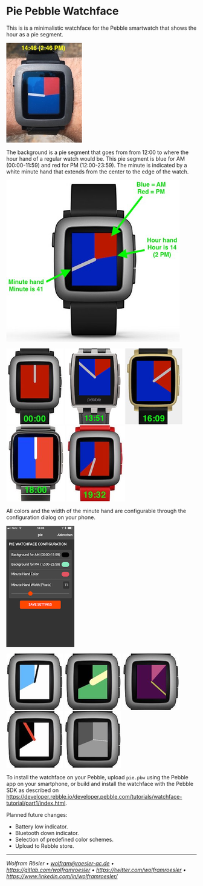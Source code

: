 # Pie Pebble Watchface

This is is a minimalistic watchface for the Pebble smartwatch that shows the hour as a pie segment.

![Photo of actual watch](pics/photo.jpg)

The background is a pie segment that goes from from 12:00 to where the hour hand of a regular watch would be. This pie segment is blue for AM (00:00-11:59) and red for PM (12:00-23:59). The minute is indicated by a white minute hand that extends from the center to the edge of the watch.

![Mockup showing 12:32](pics/14-41.jpg)

![Mockup showing 00:00](pics/00-00.jpg)
![Mockup showing 13:51](pics/13-51.jpg)
![Mockup showing 16-09](pics/16-09.jpg)
![Mockup showing 18:00](pics/18-00.jpg)
![Mockup showing 19:32](pics/19-32.jpg)

All colors and the width of the minute hand are configurable through the configuration dialog on your phone.

![Screenshot of configuration dialog](pics/config.png)

![AM white, PM blue, hand black, width 9](pics/white-blue-black-9.jpg)
![AM black, PM green, hand yellow, width 33](pics/black-green-yellow-33.jpg)
![AM purple, PM pink, hand yellow, width 7](pics/purple-pink-yellow-7.jpg)
![AM white, PM black, hand red, width 13](pics/white-black-red-13.jpg)
![AM dark gray, PM gray, hand light gray, width 3](pics/dgray-gray-lgray-3.jpg)

To install the watchface on your Pebble, upload `pie.pbw` using the Pebble app on your smartphone, or build and install the watchface with the Pebble SDK as described on https://developer.rebble.io/developer.pebble.com/tutorials/watchface-tutorial/part1/index.html.

Planned future changes:

* Battery low indicator.
* Bluetooth down indicator.
* Selection of predefined color schemes.
* Upload to Rebble store.

---
*Wolfram Rösler • wolfram@roesler-ac.de • https://gitlab.com/wolframroesler • https://twitter.com/wolframroesler • https://www.linkedin.com/in/wolframroesler/*
